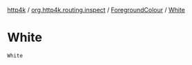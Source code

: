 [http4k](../../index.md) / [org.http4k.routing.inspect](../index.md) / [ForegroundColour](index.md) / [White](./-white.md)

# White

`White`